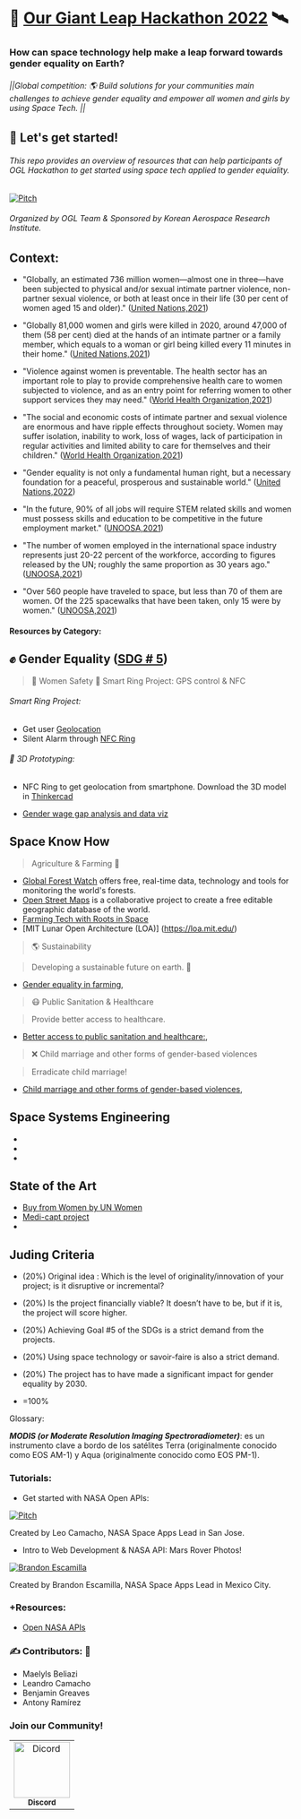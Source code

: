 # 🤖 [Our Giant Leap Hackathon 2022](https://spacegeneration.org/our-giant-leap-hackathon-2022) 🛰️ 
### How can space technology help make a leap forward towards gender equality on Earth?
###### ||Global competition: 🌎 Build solutions for your communities main challenges to achieve gender equality and empower all women and girls by using Space Tech. ||

## 🏁 Let's get started!
######  This repo provides an overview of resources that can help participants of OGL Hackathon to get started using space tech applied to gender equiality.

[![Pitch](https://img.youtube.com/vi/pErzslMIl68/0.jpg)](https://youtu.be/pErzslMIl68)

###### Organized by OGL Team & Sponsored by Korean Aerospace Research Institute.

## Context:

- "Globally, an estimated 736 million women—almost one in three—have been subjected to physical and/or sexual intimate partner violence, non-partner sexual violence, or both at least once in their life (30 per cent of women aged 15 and older)." ([United Nations,2021](https://www.unwomen.org/en/what-we-do/ending-violence-against-women/facts-and-figures)) 

- "Globally 81,000 women and girls were killed in 2020, around 47,000 of them (58 per cent) died at the hands of an intimate partner or a family member, which equals to a woman or girl being killed every 11 minutes in their home." ([United Nations,2021](https://www.unwomen.org/en/what-we-do/ending-violence-against-women/facts-and-figures)) 

- "Violence against women is preventable. The health sector has an important role to play to provide comprehensive health care to women subjected to violence, and as an entry point for referring women to other support services they may need." ([World Health Organization,2021](https://www.who.int/news-room/fact-sheets/detail/violence-against-women)) 

- "The social and economic costs of intimate partner and sexual violence are enormous and have ripple effects throughout society. Women may suffer isolation, inability to work, loss of wages, lack of participation in regular activities and limited ability to care for themselves and their children." ([World Health Organization,2021](https://www.who.int/news-room/fact-sheets/detail/violence-against-women)) 

- "Gender equality is not only a fundamental human right, but a necessary foundation for a peaceful, prosperous and sustainable world." ([United Nations,2022](https://www.un.org/sustainabledevelopment/gender-equality/)) 

- "In the future, 90% of all jobs will require STEM related skills and women must possess skills and education to be competitive in the future employment market." ([UNOOSA,2021](https://news.un.org/en/story/2021/10/1102082)) 

- "The number of women employed in the international space industry represents just 20-22 percent of the workforce, according to figures released by the UN; roughly the same proportion as 30 years ago."  ([UNOOSA,2021](https://news.un.org/en/story/2021/10/1102082))

- "Over 560 people have traveled to space, but less than 70 of them are women. Of the 225 spacewalks that have been taken, only 15 were by women." ([UNOOSA,2021](https://news.un.org/en/story/2021/10/1102082))  




#### Resources by Category: 

## ✊ Gender Equality ([SDG # 5](https://sdgs.un.org/goals/goal5)) 

> 📍 Women Safety 🚨 
> Smart Ring Project: GPS control & NFC

###### Smart Ring Project:
- Get user [Geolocation](https://developers.google.com/maps/documentation/javascript/examples/map-geolocation#maps_map_geolocation-html)
- Silent Alarm through [NFC Ring](https://buildtech.medium.com/emprendedores-costarricenses-desarrollan-alarma-silenciosa-para-combatir-la-inseguridad-en-las-3411e10197fd) 

###### 👾 3D Prototyping:
- NFC Ring to get geolocation from smartphone. Download the 3D model in [Thinkercad](https://www.tinkercad.com/things/dL0gL9ezOA0-shiny-amur-turing/edit?sharecode=lwpFEJssJQfujnIcSLRVfZilQRtdQPB1Z9O_7356VKo)

- [Gender wage gap analysis and data viz](https://github.com/arajni3/Gender_Wage_Gap_Analysis_And_Visualization)

## Space Know How 
> Agriculture & Farming 🌾

- [Global Forest Watch](https://www.globalforestwatch.org/) offers free, real-time data, technology and tools for monitoring the world's forests.
- [Open Street Maps](https://www.openstreetmap.org/) is a collaborative project to create a free editable geographic database of the world.
- [Farming Tech with Roots in Space](https://www.nasa.gov/directorates/spacetech/spinoff/feature/NASA_is_Everywhere)
- [MIT Lunar Open Architecture (LOA)] (https://loa.mit.edu/) 

> 🌎 Sustainability 

> Developing a sustainable future on earth. 🌾
- [Gender equality in farming](#), 

> 😷 Public Sanitation & Healthcare 

> Provide better access to healthcare.
- [Better access to public sanitation and healthcare:](#), 

> ❌ Child marriage and other forms of gender-based violences 

> Erradicate child marriage!
- [Child marriage and other forms of gender-based violences](#),  


## Space Systems Engineering 
-
-
-

## State of the Art
- [Buy from Women by UN Women](https://www.buyfromwomen.org/)
- [Medi-capt project](https://reliefweb.int/sites/reliefweb.int/files/resources/Innovation-for-gender-equality-en.pdf)
- 


## Juding Criteria

- (20%) Original idea : Which is the level of originality/innovation of your project; is it disruptive or incremental? 

- (20%) Is the project financially viable? It doesn’t have to be, but if it is, the project will score higher.

-  (20%) Achieving Goal #5 of the SDGs is a strict demand from the projects.
-  (20%) Using space technology or savoir-faire is also a strict demand.
- (20%) The project has to have made a significant impact for gender equality  by 2030.
- =100% 

Glossary:

***MODIS (or Moderate Resolution Imaging Spectroradiometer)***: es un instrumento clave a bordo de los satélites Terra (originalmente conocido como EOS AM-1) y Aqua (originalmente conocido como EOS PM-1). 

### Tutorials:
- Get started with NASA Open APIs:

[![Pitch](https://img.youtube.com/vi/6D3bOMDwhJA/0.jpg)](https://youtu.be/Jn-0g8E-uLw)

Created by Leo Camacho, NASA Space Apps Lead in San Jose.


- Intro to Web Development & NASA API: Mars Rover Photos!
 
[![Brandon Escamilla](https://img.youtube.com/vi/KcyGr_onNiM/0.jpg)](https://youtu.be/KcyGr_onNiM)

Created by Brandon Escamilla, NASA Space Apps Lead in Mexico City.


### +Resources: 

- [Open NASA APIs](https://api.nasa.gov/)


### ✍ Contributors: 🚀
- Maelyls Beliazi
- Leandro Camacho
- Benjamin Greaves
- Antony Ramírez 


### Join our Community!

<!-- readme: hoges,mpsiebert -start -->
<table>
<tr>
    <td align="center">
        <a href="#">
            <img src="https://logos-marcas.com/wp-content/uploads/2020/12/Discord-Logo.png" width="100;" alt="Dicord"/>
            <br />
            <sub><b>Discord</b></sub>
        </a>
    </td>
    
</table>
<!-- readme: hoges,mpsiebert -end -->
